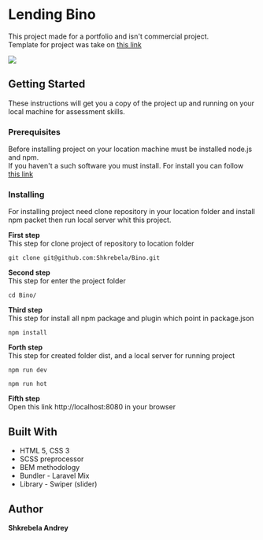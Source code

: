 # Lending Bino
This project made for a portfolio and isn't commercial project.<br> 
Template for project was take on [this link](https://www.behance.net/gallery/28954423/Freebie-Bino-Landing-Page-PSD-Template)

![](https://github.com/Shkrebela/TEST/blob/master/ezgif.com-resize%20(1).gif?raw=true)

## Getting Started
These instructions will get you a copy of the project up and running on your local machine for assessment skills.

### Prerequisites
Before installing project on your location machine must be installed node.js and npm.<br>
If you haven't a such software you must install. For install you can follow [this link](https://nodejs.org/uk/download/package-manager/)

### Installing
For installing project need clone repository in your location folder and install npm packet then run local server whit this project. 

**First step**<br> 
This step for clone project of repository to location folder
```
git clone git@github.com:Shkrebela/Bino.git
```
**Second step**<br> 
This step for enter the project folder
```
cd Bino/
```
**Third step**<br> 
This step for install all npm package and plugin which point in package.json
```
npm install
```
**Forth step**<br>
This step for created folder dist, and a local server for running project
```
npm run dev 

npm run hot 
```
**Fifth step**<br>
Open this link http://localhost:8080 in your browser

## Built With

* HTML 5, CSS 3
* SCSS preprocessor
* BEM methodology
* Bundler - Laravel Mix
* Library - Swiper (slider)

## Author
**Shkrebela Andrey** 
